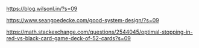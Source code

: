 https://blog.wilsonl.in/?s=09

https://www.seangoedecke.com/good-system-design/?s=09

https://math.stackexchange.com/questions/2544045/optimal-stopping-in-red-vs-black-card-game-deck-of-52-cards?s=09